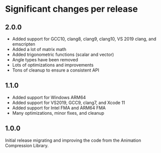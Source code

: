 # Significant changes per release

## 2.0.0

*  Added support for GCC10, clang8, clang9, clang10, VS 2019 clang, and emscripten
*  Added a lot of matrix math
*  Added trigonometric functions (scalar and vector)
*  Angle types have been removed
*  Lots of optimizations and improvements
*  Tons of cleanup to ensure a consistent API

## 1.1.0

*  Added support for Windows ARM64
*  Added support for VS2019, GCC9, clang7, and Xcode 11
*  Added support for Intel FMA and ARM64 FMA
*  Many optimizations, minor fixes, and cleanup

## 1.0.0

Initial release migrating and improving the code from the Animation Compression Library.

